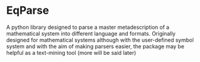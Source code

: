 # EqParse
A python library designed to parse a master metadescription of a mathematical system into different language and formats. Originally designed for mathematical systems although with the user-defined symbol system and with the aim of making parsers easier, the package may be helpful as a text-mining tool (more will be said later)
